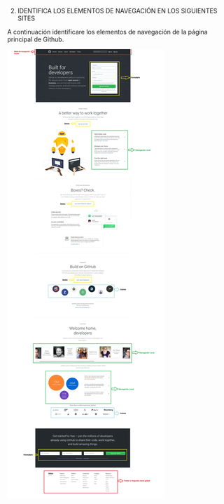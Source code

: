 2. IDENTIFICA LOS ELEMENTOS DE NAVEGACIÓN EN LOS SIGUIENTES SITES

A continuación identificare los elementos de navegación de la página principal de Github.

![GitHub](assets/images/githubpage.jpg)
